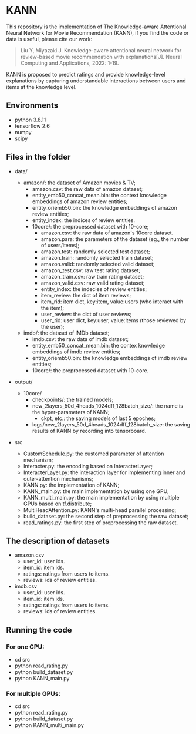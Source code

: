 # KANN
This repository is the implementation of The Knowledge-aware Attentional Neural Network for Movie Recommendation (KANN), if you find the code or data is useful, please cite our work:
>Liu Y, Miyazaki J. Knowledge-aware attentional neural network for review-based movie recommendation with explanations[J]. Neural Computing and Applications, 2022: 1-19.


KANN is proposed to predict ratings and provide knowledge-level explanations by capturing understandable interactions between users and items at the knowledge level.
## Environments
- python 3.8.11
- tensorflow 2.6
- numpy
- scipy
## Files in the folder
- data/
  - amazon/: the dataset of Amazon movies & TV;
    - amazon.csv: the raw data of amazon dataset;
    - entity_emb50_concat_mean.bin: the context knowledge embeddings of amazon review entities;
    - entity_oriemb50.bin: the knowledge embeddings of amazon review entities;
    - entity_index: the indices of review entities.
    - 10core/: the preprocessed dataset with 10-core;
      - amazon.csv: the raw data of amazon's 10core dataset.
      - amazon.para: the parameters of the dataset (eg., the number of users/items);
      - amazon.test: randomly selected test dataset;
      - amazon.train: randomly selected train dataset;
      - amazon.valid: randomly selected valid dataset;
      - amazon_test.csv: raw test rating dataset;
      - amazon_train.csv: raw train rating dataset;
      - amazon_valid.csv: raw valid rating dataset;
      - entity_index: the indecies of review entities;
      - item_review: the dict of item reviews;
      - item_rid: item dict, key:item, value:users (who interact with the item);
      - user_review: the dict of user reviews;
      - user_rid: user dict, key:user, value:items (those reviewed by the user);
  - imdb/: the dataset of IMDb dataset;
    - imdb.csv: the raw data of imdb dataset;
    - entity_emb50_concat_mean.bin: the contex knowledge embeddings of imdb review entities;
    - entity_oriemb50.bin: the knowledge embeddings of imdb review entities;
    - 10core/: the preprocessed dataset with 10-core.
    
- output/
  - 10core/
    - checkpoints/: the trained models;
    - new_2layers_50d_4heads_1024dff_128batch_size/: the name is the hyper-parameters of KANN;
      - ckpt, etc.: the saving models of last 5 epoches;
    - logs/new_2layers_50d_4heads_1024dff_128batch_size: the saving results of KANN by recording into tensorboard.
- src
  - CustomSchedule.py: the customed parameter of attention mechanism;
  - Interacter.py: the encoding based on InteracterLayer;
  - InteracterLayer.py: the interaction layer for implementing inner and outer-attention mechanisms;
  - KANN.py: the implementation of KANN;
  - KANN_main.py: the main implementation by using one GPU;
  - KANN_multi_main.py: the main implementation by using multiple GPUs based on tf.distribute;
  - MultiHeadAttention.py: KANN's multi-head parallel processing;
  - build_dataset.py: the second step of preprocessing the raw dataset;
  - read_ratings.py: the first step of preprocessing the raw dataset.
## The description of datasets
- amazon.csv
  - user_id: user ids.
  - item_id: item ids.
  - ratings: ratings from users to items.
  - reviews: ids of review entities.
- imdb.csv
  - user_id: user ids.
  - item_id: item ids.
  - ratings: ratings from users to items.
  - reviews: ids of review entities.
## Running the code
### For one GPU:
- cd src
- python read_rating.py
- python build_dataset.py
- python KANN_main.py
### For multiple GPUs:
- cd src
- python read_rating.py
- python build_dataset.py
- python KANN_multi_main.py
